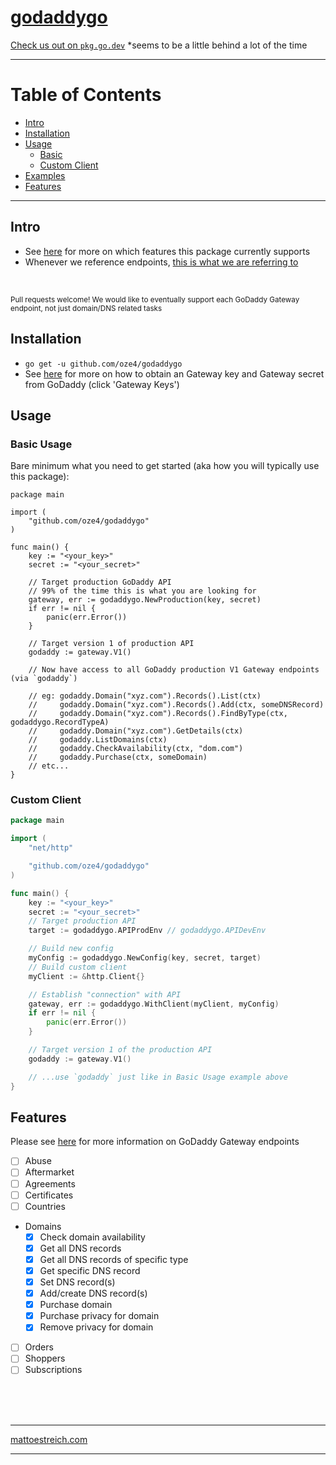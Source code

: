 # [godaddygo](https://oze4.github.io/godaddygo/)

[Check us out on `pkg.go.dev`](https://pkg.go.dev/github.com/oze4/godaddygo?tab=doc) \*seems to be a little behind a lot of the time

---

# Table of Contents

- [Intro](#intro)
- [Installation](#installation)
- [Usage](#usage)
  - [Basic](#basic-usage)
  - [Custom Client](#using-custom-client)
- [Examples](https://github.com/oze4/godaddygo/tree/master/examples)
- [Features](#features)

---

## Intro

 - See [here](#features) for more on which features this package currently supports
 - Whenever we reference endpoints, [this is what we are referring to](https://developer.godaddygo.com/doc)

<br /> 

<small>Pull requests welcome! We would like to eventually support each GoDaddy Gateway endpoint, not just domain/DNS related tasks</small>

## Installation

 - `go get -u github.com/oze4/godaddygo`
 - See [here](https://developer.godaddygo.com/) for more on how to obtain an Gateway key and Gateway secret from GoDaddy (click 'Gateway Keys')

## Usage

### Basic Usage

Bare minimum what you need to get started (aka how you will typically use this package):

```golang
package main

import (
	"github.com/oze4/godaddygo"
)

func main() {
	key := "<your_key>"
	secret := "<your_secret>"

	// Target production GoDaddy API
	// 99% of the time this is what you are looking for
	gateway, err := godaddygo.NewProduction(key, secret)
	if err != nil {
		panic(err.Error())
	}
	
	// Target version 1 of production API
	godaddy := gateway.V1() 

	// Now have access to all GoDaddy production V1 Gateway endpoints (via `godaddy`)

	// eg: godaddy.Domain("xyz.com").Records().List(ctx)
	//     godaddy.Domain("xyz.com").Records().Add(ctx, someDNSRecord)
	//     godaddy.Domain("xyz.com").Records().FindByType(ctx, godaddygo.RecordTypeA)
	//     godaddy.Domain("xyz.com").GetDetails(ctx)
	//     godaddy.ListDomains(ctx)
	//     godaddy.CheckAvailability(ctx, "dom.com")
	//     godaddy.Purchase(ctx, someDomain)
	// etc...
}
```

### Custom Client

```go
package main

import (
	"net/http"

	"github.com/oze4/godaddygo"
)

func main() {
	key := "<your_key>"
	secret := "<your_secret>"
	// Target production API
	target := godaddygo.APIProdEnv // godaddygo.APIDevEnv

	// Build new config
	myConfig := godaddygo.NewConfig(key, secret, target)
	// Build custom client
	myClient := &http.Client{}

	// Establish "connection" with API
	gateway, err := godaddygo.WithClient(myClient, myConfig)
	if err != nil {
		panic(err.Error())
	}

	// Target version 1 of the production API
	godaddy := gateway.V1()

	// ...use `godaddy` just like in Basic Usage example above
}
```

## Features

Please see [here](https://developer.godaddygo.com/doc) for more information on GoDaddy Gateway endpoints

- [ ] Abuse
- [ ] Aftermarket
- [ ] Agreements
- [ ] Certificates
- [ ] Countries
- Domains
  - [x] Check domain availability
  - [x] Get all DNS records
  - [x] Get all DNS records of specific type
  - [x] Get specific DNS record
  - [x] Set DNS record(s)
  - [x] Add/create DNS record(s)
  - [x] Purchase domain
  - [x] Purchase privacy for domain
  - [x] Remove privacy for domain
- [ ] Orders
- [ ] Shoppers
- [ ] Subscriptions

<br />
<br />
<br />

---

[mattoestreich.com](https://mattoestreich.com)

---
